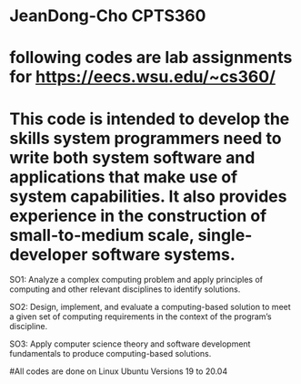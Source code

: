 # JeanDong-Cho CPTS360
# following codes are lab assignments for https://eecs.wsu.edu/~cs360/


# This code is intended to develop the skills system programmers need to write both system software and applications that make use of system capabilities. It also provides experience in the construction of small-to-medium scale, single-developer software systems.

SO1: Analyze a complex computing problem and apply principles of computing and other relevant disciplines to identify solutions.

SO2: Design, implement, and evaluate a computing-based solution to meet a given set of computing requirements in the context of the program’s discipline.

SO3: Apply computer science theory and software development fundamentals to produce computing-based solutions.


#All codes are done on Linux Ubuntu Versions 19 to 20.04
